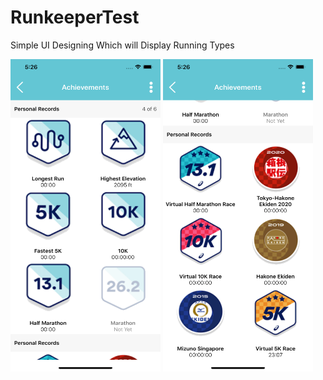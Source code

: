 # RunkeeperTest

Simple UI Designing
Which will Display Running Types

<img src="RunkeeperTest/Screenshots/Simulator%20Screen%20Shot%20-%20iPhone%2011%20Pro%20Max%20-%202020-08-19%20at%2017.26.23.png" width="240" height="500">

<img src="RunkeeperTest/Screenshots/Simulator%20Screen%20Shot%20-%20iPhone%2011%20Pro%20Max%20-%202020-08-19%20at%2017.26.15.png" width="240" height="500">
